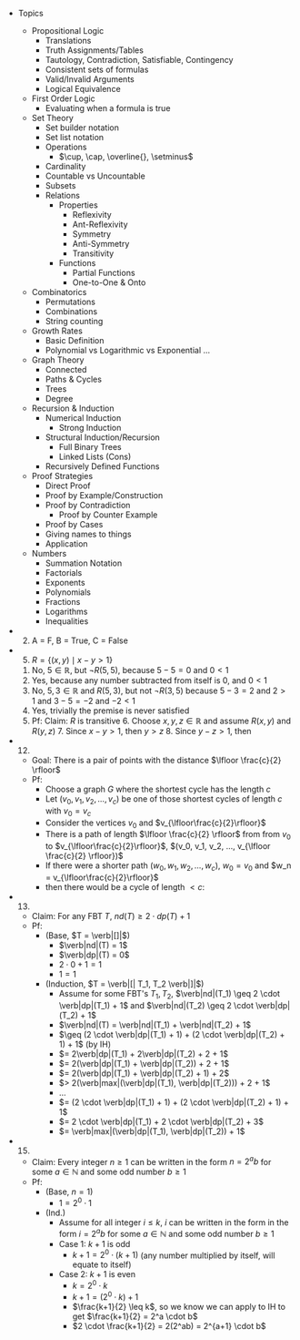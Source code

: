 - Topics
	- Propositional Logic
		- Translations
		- Truth Assignments/Tables
		- Tautology, Contradiction, Satisfiable, Contingency
		- Consistent sets of formulas
		- Valid/Invalid Arguments
		- Logical Equivalence
	- First Order Logic
		- Evaluating when a formula is true
	- Set Theory
		- Set builder notation
		- Set list notation
		- Operations
			- $\cup, \cap, \overline{}, \setminus$
		- Cardinality
		- Countable vs Uncountable
		- Subsets
		- Relations
			- Properties
				- Reflexivity
				- Ant-Reflexivity
				- Symmetry
				- Anti-Symmetry
				- Transitivity
			- Functions
				- Partial Functions
				- One-to-One & Onto
	- Combinatorics
		- Permutations
		- Combinations
		- String counting
	- Growth Rates
		- Basic Definition
		- Polynomial vs Logarithmic vs Exponential ...
	- Graph Theory
		- Connected
		- Paths & Cycles
		- Trees
		- Degree
	- Recursion & Induction
		- Numerical Induction
			- Strong Induction
		- Structural Induction/Recursion
			- Full Binary Trees
			- Linked Lists (Cons)
		- Recursively Defined Functions
	- Proof Strategies
		- Direct Proof
		- Proof by Example/Construction
		- Proof by Contradiction
			- Proof by Counter Example
		- Proof by Cases
		- Giving names to things
		- Application
	- Numbers
		- Summation Notation
		- Factorials
		- Exponents
		- Polynomials
		- Fractions
		- Logarithms
		- Inequalities

- 2) A = F, B = True, C = False
- 5) $R = \{(x,y) \mid x-y > 1\}$
	1. No, $5 \in \mathbb{R}$, but $\neg R(5,5)$, because $5-5 = 0$ and $0 < 1$
	2. Yes, because any number subtracted from itself is $0$, and $0 < 1$
	3. No, $5,3 \in \mathbb{R}$ and $R(5,3)$, but not $\neg R(3,5)$ because $5-3 = 2$ and $2 > 1$ and $3 - 5 = -2$ and $-2 < 1$
	4. Yes, trivially the premise is never satisfied
	5. Pf: Claim: $R$ is transitive
		6. Choose $x,y,z \in \mathbb{R}$ and assume $R(x,y)$ and $R(y,z)$
		7. Since $x-y > 1$, then $y > z$
		8. Since $y - z > 1$, then 
- 12)
	- Goal: There is a pair of points with the distance $\lfloor \frac{c}{2} \rfloor$
	- Pf:
		- Choose a graph $G$ where the shortest cycle has the length $c$
		- Let $(v_0, v_1, v_2, ..., v_c)$ be one of those shortest cycles of length $c$ with $v_0 = v_c$
		- Consider the vertices $v_0$ and $v_{\lfloor\frac{c}{2}\rfloor}$
		- There is a path of length $\lfloor \frac{c}{2} \rfloor$ from from $v_0$ to $v_{\lfloor\frac{c}{2}\rfloor}$, $(v_0, v_1, v_2, ..., v_{\lfloor \frac{c}{2} \rfloor})$
		- If there were a shorter path $(w_0, w_1, w_2, ..., w_c)$, $w_0 = v_0$ and $w_n = v_{\lfloor\frac{c}{2}\rfloor}$
		- then there would be a cycle of length $< c\colon$
- 13)
	- Claim: For any FBT $T$, $nd(T) \geq 2 \cdot dp(T) + 1$
	- Pf:
		- (Base, $T = \verb|[]|$)
			- $\verb|nd|(T) = 1$
			- $\verb|dp|(T) = 0$
			- $2 \cdot 0 + 1 = 1$
			- $1 = 1$
		- (Induction, $T = \verb|[| T_1, T_2 \verb|]|$)
			- Assume for some FBT's $T_1, T_2$, $\verb|nd|(T_1) \geq 2 \cdot \verb|dp|(T_1) + 1$ and $\verb|nd|(T_2) \geq 2 \cdot \verb|dp|(T_2) + 1$
			- $\verb|nd|(T) = \verb|nd|(T_1) + \verb|nd|(T_2) + 1$
			- $\geq (2 \cdot \verb|dp|(T_1) + 1) + (2 \cdot \verb|dp|(T_2) + 1) + 1$ (by IH)
			- $= 2\verb|dp|(T_1) + 2\verb|dp|(T_2) + 2 + 1$
			- $= 2(\verb|dp|(T_1) + \verb|dp|(T_2)) + 2 + 1$
			- $= 2(\verb|dp|(T_1) + \verb|dp|(T_2) + 1) + 2$
			- $> 2(\verb|max|(\verb|dp|(T_1), \verb|dp|(T_2))) + 2 + 1$
			- $\dots$
			- $= (2 \cdot \verb|dp|(T_1) + 1) + (2 \cdot \verb|dp|(T_2) + 1) + 1$
			- $= 2 \cdot \verb|dp|(T_1) + 2 \cdot \verb|dp|(T_2) + 3$
			- $= \verb|max|(\verb|dp|(T_1), \verb|dp|(T_2)) + 1$
- 15)
	- Claim: Every integer $n \geq 1$ can be written in the form $n = 2^ab$ for some $a \in \mathbb{N}$ and some odd number $b \geq 1$
	- Pf:
		- (Base, $n = 1$)
			- $1 = 2^0 \cdot 1$
		- (Ind.)
			- Assume for all integer $i \leq k$, $i$ can be written in the form in the form $i = 2^ab$ for some $a \in \mathbb{N}$ and some odd number $b \geq 1$
			- Case 1: $k+1$ is odd
				- $k+1 = 2^0 \cdot (k+1)$ (any number multiplied by itself, will equate to itself)
			- Case 2: $k+1$ is even
				- $k = 2^0 \cdot k$
				- $k + 1 = (2^0 \cdot k) + 1$
				- $\frac{k+1}{2} \leq k$, so we know we can apply to IH to get $\frac{k+1}{2} = 2^a \cdot b$
				- $2 \cdot \frac{k+1}{2} = 2(2^ab) = 2^{a+1} \cdot b$